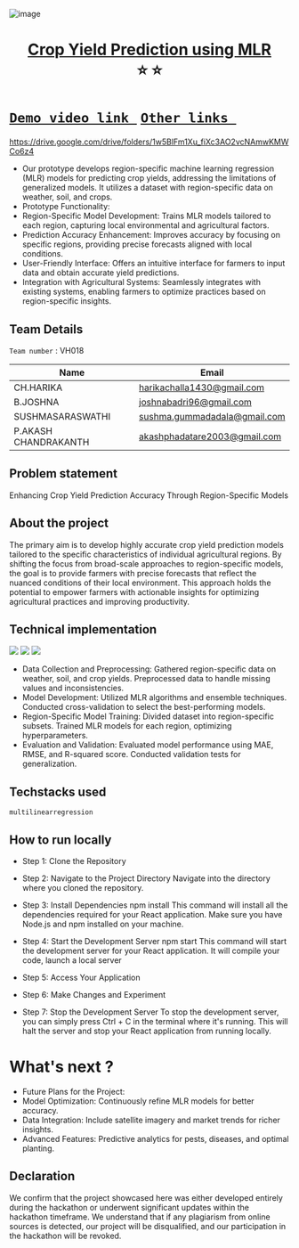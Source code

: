 ![image](https://github.com/Akashphadatare/Vashisht-hackathon-template/assets/163570374/0659fdb3-31a7-4765-93ab-a52f87a8f1e8)<h1 align="center" style="border-bottom: none">
    <b>
        <a href="https://www.google.com"> Crop Yield Prediction using MLR </a><br>
    </b>
    ⭐️  ⭐️ <br>
</h1>

# [`Demo video link `](http://www.google.com) [`Other links `](http://www.google.com) 
https://drive.google.com/drive/folders/1w5BlFm1Xu_fiXc3AO2vcNAmwKMWCo6z4

- Our prototype develops region-specific machine learning regression (MLR) models for predicting crop yields, addressing the limitations of generalized models. It utilizes a dataset with region-specific data on weather, soil, and crops.
- Prototype Functionality:
- Region-Specific Model Development: Trains MLR models tailored to each region, capturing local environmental and agricultural factors.
- Prediction Accuracy Enhancement: Improves accuracy by focusing on specific regions, providing precise forecasts aligned with local conditions.
- User-Friendly Interface: Offers an intuitive interface for farmers to input data and obtain accurate yield predictions.
- Integration with Agricultural Systems: Seamlessly integrates with existing systems, enabling farmers to optimize practices based on region-specific insights.

## Team Details
`Team number` : VH018

| Name    | Email           |
|---------|-----------------|
| CH.HARIKA| harikachalla1430@gmail.com |
| B.JOSHNA | joshnabadri96@gmail.com |
| SUSHMASARASWATHI | sushma.gummadadala@gmail.com |
| P.AKASH CHANDRAKANTH | akashphadatare2003@gmail.com |



## Problem statement 
Enhancing Crop Yield Prediction Accuracy Through Region-Specific Models
## About the project
The primary aim is to develop highly accurate crop yield prediction models tailored to the specific characteristics of individual agricultural regions. By shifting the focus from broad-scale approaches to region-specific models, the goal is to provide farmers with precise forecasts that reflect the nuanced conditions of their local environment. This approach holds the potential to empower farmers with actionable insights for optimizing agricultural practices and improving productivity.


## Technical implementation 
<img src="https://graph.org/file/0d8876ab8fa7e85a889a9.jpg">
<img src="https://graph.org/file/ee4983e298e73578e7b7c.jpg">
<img src="https://graph.org/file/0584e3f4e226ae4a92721.jpg">

- Data Collection and Preprocessing:
Gathered region-specific data on weather, soil, and crop yields.
Preprocessed data to handle missing values and inconsistencies.
- Model Development:
Utilized MLR algorithms and ensemble techniques.
Conducted cross-validation to select the best-performing models.
- Region-Specific Model Training:
Divided dataset into region-specific subsets.
Trained MLR models for each region, optimizing hyperparameters.
- Evaluation and Validation:
Evaluated model performance using MAE, RMSE, and R-squared score.
Conducted validation tests for generalization.


## Techstacks used 
 `multilinearregression`

## How to run locally 
- Step 1: Clone the Repository

- Step 2: Navigate to the Project Directory
Navigate into the directory where you cloned the repository.

- Step 3: Install Dependencies
npm install
This command will install all the dependencies required for your React application. Make sure you have Node.js and npm installed on your machine.

- Step 4: Start the Development Server
npm start
This command will start the development server for your React application. It will compile your code, launch a local server

- Step 5: Access Your Application

- Step 6: Make Changes and Experiment

- Step 7: Stop the Development Server
To stop the development server, you can simply press Ctrl + C in the terminal where it's running. This will halt the server and stop your React application from running locally.
  

# What's next ?
- Future Plans for the Project:
- Model Optimization: Continuously refine MLR models for better accuracy.
- Data Integration: Include satellite imagery and market trends for richer insights.
- Advanced Features: Predictive analytics for pests, diseases, and optimal planting.

## Declaration
We confirm that the project showcased here was either developed entirely during the hackathon or underwent significant updates within the hackathon timeframe. We understand that if any plagiarism from online sources is detected, our project will be disqualified, and our participation in the hackathon will be revoked.
